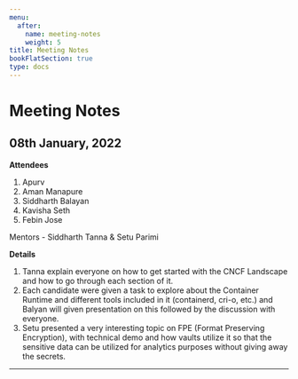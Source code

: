 ```yaml
---
menu:
  after:
    name: meeting-notes
    weight: 5
title: Meeting Notes
bookFlatSection: true
type: docs
---
```


# <b>Meeting Notes</b>

## 08th January, 2022

**Attendees**
1. Apurv
2. Aman Manapure
3. Siddharth Balayan
4. Kavisha Seth
5. Febin Jose

Mentors - Siddharth Tanna & Setu Parimi

**Details**
1. Tanna explain everyone on how to get started with the CNCF Landscape and how to go through each section of it.
2. Each candidate were given a task to explore about the Container Runtime and different tools included in it (containerd, cri-o, etc.) and Balyan will given presentation on this followed by the discussion with everyone.
3. Setu presented a very interesting topic on FPE (Format Preserving Encryption), with technical demo and how vaults utilize it so that the sensitive data can be utilized for analytics purposes without giving away the secrets.
  
---

